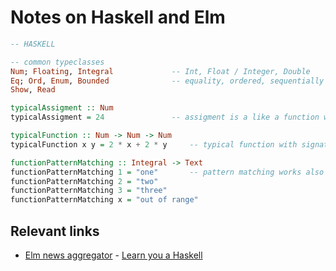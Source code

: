 # Notes on Haskell and Elm

```haskell
-- HASKELL

-- common typeclasses
Num; Floating, Integral				-- Int, Float / Integer, Double
Eq; Ord, Enum, Bounded				-- equality, ordered, sequentially ordered (list ranges), limits
Show, Read

typicalAssigment :: Num
typicalAssigment = 24				-- assigment is a like a function without arguments

typicalFunction :: Num -> Num -> Num
typicalFunction x y = 2 * x + 2 * y		-- typical function with signature

functionPatternMatching :: Integral -> Text	
functionPatternMatching 1 = "one"		-- pattern matching works also with tuples
functionPatternMatching 2 = "two"
functionPatternMatching 3 = "three"
functionPatternMatching x = "out of range"
```

## Relevant links

- [Elm news aggregator](https://elm-news.com/) - [Learn you a Haskell](http://learnyouahaskell.com)